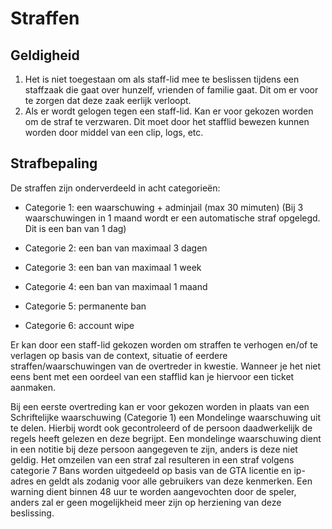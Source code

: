 # Straffen

## Geldigheid
1. Het is niet toegestaan om als staff-lid mee te beslissen tijdens een staffzaak die gaat over hunzelf, vrienden of familie gaat. Dit om er voor te zorgen dat deze zaak eerlijk verloopt.
2. Als er wordt gelogen tegen een staff-lid. Kan er voor gekozen worden om de straf te verzwaren. Dit moet door het stafflid bewezen kunnen worden door middel van een clip, logs, etc.


## Strafbepaling
De straffen zijn onderverdeeld in acht categorieën:

- Categorie 1: een waarschuwing + adminjail (max 30 mimuten)
(Bij 3 waarschuwingen in 1 maand wordt er een automatische straf opgelegd. Dit is een ban van 1 dag)

- Categorie 2: een ban van maximaal 3 dagen

- Categorie 3: een ban van maximaal 1 week

- Categorie 4: een ban van maximaal 1 maand

- Categorie 5: permanente ban

- Categorie 6: account wipe

Er kan door een staff-lid gekozen worden om straffen te verhogen en/of te verlagen op basis van de context, situatie of eerdere straffen/waarschuwingen van de overtreder in kwestie. Wanneer je het niet eens bent met een oordeel van een stafflid kan je hiervoor een ticket aanmaken.

Bij een eerste overtreding kan er voor gekozen worden in plaats van een Schriftelijke waarschuwing (Categorie 1) een Mondelinge waarschuwing uit te delen. Hierbij wordt ook gecontroleerd of de persoon daadwerkelijk de regels heeft gelezen en deze begrijpt.
Een mondelinge waarschuwing dient in een notitie bij deze persoon aangegeven te zijn, anders is deze niet geldig.
Het omzeilen van een straf zal resulteren in een straf volgens categorie 7
Bans worden uitgedeeld op basis van de GTA licentie en ip-adres en geldt als zodanig voor alle gebruikers van deze kenmerken.
Een warning dient binnen 48 uur te worden aangevochten door de speler, anders zal er geen mogelijkheid meer zijn op herziening van deze beslissing.
